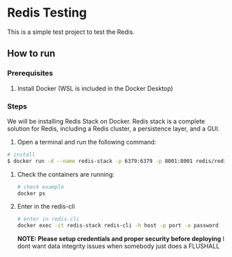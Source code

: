 # Redis Testing

This is a simple test project to test the Redis.

## How to run

### Prerequisites

1. Install Docker (WSL is included in the Docker Desktop)

### Steps

We will be installing Redis Stack on Docker.
Redis stack is a complete solution for Redis, including a Redis cluster, a persistence layer, and a GUI.

1. Open a terminal and run the following command:

```bash
# install
$ docker run -d --name redis-stack -p 6379:6379 -p 8001:8001 redis/redis-stack:latest
```

1. Check the containers are running:

    ```bash
    # check example
    docker ps
    ```

2. Enter in the redis-cli

    ```bash
    # enter in redis-cli
    docker exec -it redis-stack redis-cli -h host -p port -a password
    ```

    **NOTE: Please setup credentials and proper security before deploying**
    I dont want data integrity issues when somebody just does a FLUSHALL

